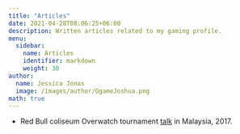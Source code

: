 ```yaml
---
title: "Articles"
date: 2021-04-28T08:06:25+06:00
description: Written articles related to my gaming profile.
menu:
  sidebar:
    name: Articles
    identifier: markdown
    weight: 30
author:
  name: Jessica Jonas
  image: /images/author/OgameJoshua.png
math: true
---
```


- Red Bull coliseum Overwatch tournament [talk](https://criticalindex.net/a-filipino-team-qualifies-for-the-red-bull-coliseum-overwatch-tournament-46185e11b24f) in Malaysia, 2017.
